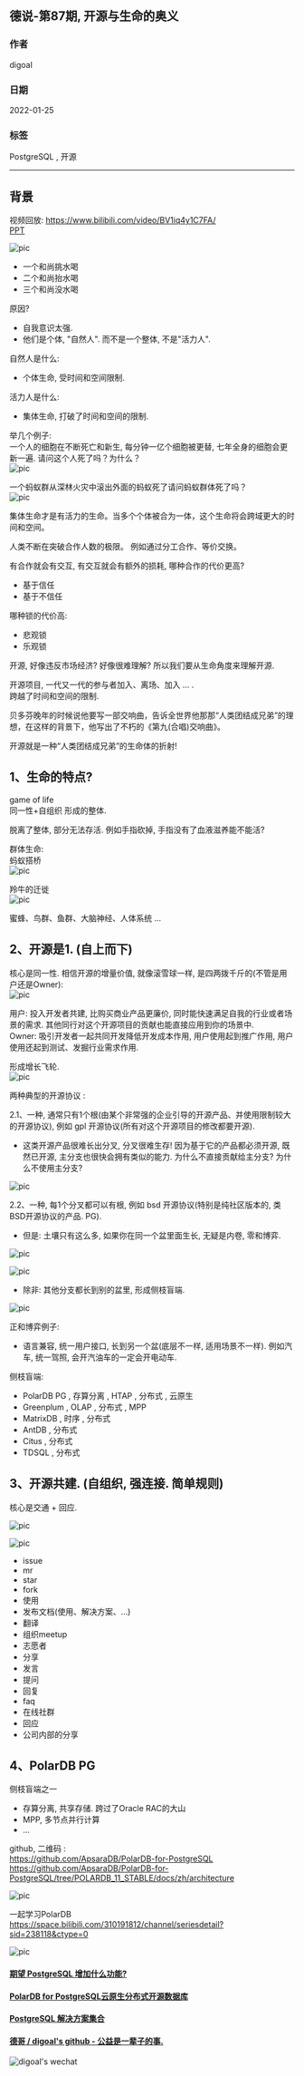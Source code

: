 ## 德说-第87期, 开源与生命的奥义     
                   
### 作者                        
digoal                                            
                                            
### 日期                                            
2022-01-25                                           
                                            
### 标签                                         
PostgreSQL , 开源              
                                          
----                                          
                                          
## 背景                                          
视频回放: https://www.bilibili.com/video/BV1iq4y1C7FA/       
[PPT](20220125_02_doc_001.pptx)    
    
![pic](20220125_02_pic_001.png)    
- 一个和尚挑水喝    
- 二个和尚抬水喝    
- 三个和尚没水喝    
    
原因?      
- 自我意识太强.       
- 他们是个体, "自然人". 而不是一个整体, 不是"活力人".      
    
自然人是什么:     
- 个体生命, 受时间和空间限制.       
    
活力人是什么:     
- 集体生命, 打破了时间和空间的限制.       
    
举几个例子:     
一个人的细胞在不断死亡和新生, 每分钟一亿个细胞被更替, 七年全身的细胞会更新一遍. 请问这个人死了吗？为什么？     
![pic](20220125_02_pic_002.jpeg)    
    
一个蚂蚁群从深林火灾中滚出外面的蚂蚁死了请问蚂蚁群体死了吗？     
![pic](20220125_02_pic_003.jpeg)    
    
集体生命才是有活力的生命。当多个个体被合为一体，这个生命将会跨域更大的时间和空间。     
      
人类不断在突破合作人数的极限。 例如通过分工合作、等价交换。      
    
有合作就会有交互, 有交互就会有额外的损耗, 哪种合作的代价更高?     
- 基于信任    
- 基于不信任    
    
哪种锁的代价高:      
- 悲观锁    
- 乐观锁    
    
开源, 好像违反市场经济?  好像很难理解?  所以我们要从生命角度来理解开源.      
    
开源项目, 一代又一代的参与者加入、离场、加入 ... .       
跨越了时间和空间的限制.       
    
贝多芬晚年的时候说他要写一部交响曲，告诉全世界他那那“人类团结成兄弟”的理想，在这样的背景下，他写出了不朽的《第九(合唱)交响曲》。    
    
开源就是一种“人类团结成兄弟”的生命体的折射!     
    
## 1、生命的特点?     
game of life      
同一性+自组织  形成的整体.       
    
脱离了整体, 部分无法存活. 例如手指砍掉, 手指没有了血液滋养能不能活?      
    
    
群体生命:      
蚂蚁搭桥    
![pic](20220125_02_pic_004.jpeg)    
    
    
羚牛的迁徙    
![pic](20220125_02_pic_005.jpeg)    
    
    
蜜蜂、鸟群、鱼群、大脑神经、人体系统 ...     
    
    
## 2、开源是1.  (自上而下)       
核心是同一性.   相信开源的增量价值, 就像滚雪球一样, 是四两拨千斤的(不管是用户还是Owner):      
![pic](20220125_02_pic_011.jpeg)       
    
用户: 投入开发者共建, 比购买商业产品更廉价, 同时能快速满足自我的行业或者场景的需求. 其他同行对这个开源项目的贡献也能直接应用到你的场景中.     
Owner: 吸引开发者一起共同开发降低开发成本作用, 用户使用起到推广作用, 用户使用还起到测试、发掘行业需求作用.     
    
形成增长飞轮.    
![pic](20220125_02_pic_015.png)   
    
两种典型的开源协议 :      
    
2.1、一种, 通常只有1个根(由某个非常强的企业引导的开源产品、并使用限制较大的开源协议), 例如 gpl 开源协议(所有对这个开源项目的修改都要开源).      
- 这类开源产品很难长出分叉, 分叉很难生存!  因为基于它的产品都必须开源, 既然已开源, 主分支也很快会拥有类似的能力. 为什么不直接贡献给主分支? 为什么不使用主分支?    
    
![pic](20220125_02_pic_006.jpeg)      
    
2.2、一种, 每1个分叉都可以有根, 例如 bsd 开源协议(特别是纯社区版本的, 类BSD开源协议的产品. PG).     
- 但是: 土壤只有这么多, 如果你在同一个盆里面生长, 无疑是内卷, 零和博弈.      
  
![pic](20220125_02_pic_007.jpeg)     
    
![pic](20220125_02_pic_012.jpeg)     
  
- 除非: 其他分支都长到别的盆里, 形成侧枝盲端.     
  
    
![pic](20220125_02_pic_008.jpeg)    
    
  
  
正和博弈例子:   
- 语言兼容, 统一用户接口, 长到另一个盆(底层不一样, 适用场景不一样). 例如汽车, 统一驾照, 会开汽油车的一定会开电动车.      
    
  
侧枝盲端:      
- PolarDB PG , 存算分离 , HTAP , 分布式 , 云原生    
- Greenplum , OLAP , 分布式 , MPP    
- MatrixDB , 时序 , 分布式    
- AntDB , 分布式    
- Citus , 分布式    
- TDSQL , 分布式    
  
    
## 3、开源共建. (自组织, 强连接.  简单规则)       
核心是交通 + 回应.       
    
![pic](20220125_02_pic_013.png)     
  
![pic](20220125_02_pic_009.jpeg)     
    
    
- issue     
- mr     
- star    
- fork    
- 使用    
- 发布文档(使用、解决方案、...)    
- 翻译    
- 组织meetup    
- 志愿者    
- 分享    
- 发言    
- 提问    
- 回复    
- faq    
- 在线社群    
- 回应    
- 公司内部的分享    
    
    
    
## 4、PolarDB PG     
    
侧枝盲端之一    
    
- 存算分离, 共享存储. 跨过了Oracle RAC的大山   
- MPP, 多节点并行计算      
- ...     
    
github, 二维码 :     
https://github.com/ApsaraDB/PolarDB-for-PostgreSQL    
https://github.com/ApsaraDB/PolarDB-for-PostgreSQL/tree/POLARDB_11_STABLE/docs/zh/architecture    
    
![pic](20220125_02_pic_010.png)     
  
一起学习PolarDB  
https://space.bilibili.com/310191812/channel/seriesdetail?sid=238118&ctype=0   
  
![pic](20220125_02_pic_014.png)  
    
    
    
#### [期望 PostgreSQL 增加什么功能?](https://github.com/digoal/blog/issues/76 "269ac3d1c492e938c0191101c7238216")  
    
    
#### [PolarDB for PostgreSQL云原生分布式开源数据库](https://github.com/ApsaraDB/PolarDB-for-PostgreSQL "57258f76c37864c6e6d23383d05714ea")  
    
    
#### [PostgreSQL 解决方案集合](https://yq.aliyun.com/topic/118 "40cff096e9ed7122c512b35d8561d9c8")  
    
    
#### [德哥 / digoal's github - 公益是一辈子的事.](https://github.com/digoal/blog/blob/master/README.md "22709685feb7cab07d30f30387f0a9ae")  
    
    
![digoal's wechat](../pic/digoal_weixin.jpg "f7ad92eeba24523fd47a6e1a0e691b59")  
    
    
